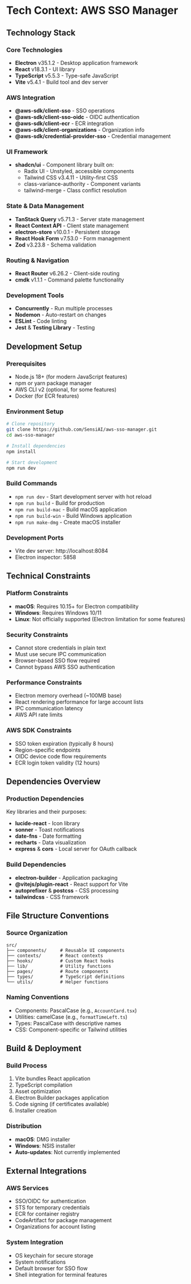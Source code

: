 # Tech Context: AWS SSO Manager

## Technology Stack

### Core Technologies
- **Electron** v35.1.2 - Desktop application framework
- **React** v18.3.1 - UI library
- **TypeScript** v5.5.3 - Type-safe JavaScript
- **Vite** v5.4.1 - Build tool and dev server

### AWS Integration
- **@aws-sdk/client-sso** - SSO operations
- **@aws-sdk/client-sso-oidc** - OIDC authentication
- **@aws-sdk/client-ecr** - ECR integration
- **@aws-sdk/client-organizations** - Organization info
- **@aws-sdk/credential-provider-sso** - Credential management

### UI Framework
- **shadcn/ui** - Component library built on:
  - Radix UI - Unstyled, accessible components
  - Tailwind CSS v3.4.11 - Utility-first CSS
  - class-variance-authority - Component variants
  - tailwind-merge - Class conflict resolution

### State & Data Management
- **TanStack Query** v5.71.3 - Server state management
- **React Context API** - Client state management
- **electron-store** v10.0.1 - Persistent storage
- **React Hook Form** v7.53.0 - Form management
- **Zod** v3.23.8 - Schema validation

### Routing & Navigation
- **React Router** v6.26.2 - Client-side routing
- **cmdk** v1.1.1 - Command palette functionality

### Development Tools
- **Concurrently** - Run multiple processes
- **Nodemon** - Auto-restart on changes
- **ESLint** - Code linting
- **Jest** & **Testing Library** - Testing

## Development Setup

### Prerequisites
- Node.js 18+ (for modern JavaScript features)
- npm or yarn package manager
- AWS CLI v2 (optional, for some features)
- Docker (for ECR features)

### Environment Setup
```bash
# Clone repository
git clone https://github.com/SensiAI/aws-sso-manager.git
cd aws-sso-manager

# Install dependencies
npm install

# Start development
npm run dev
```

### Build Commands
- `npm run dev` - Start development server with hot reload
- `npm run build` - Build for production
- `npm run build-mac` - Build macOS application
- `npm run build-win` - Build Windows application
- `npm run make-dmg` - Create macOS installer

### Development Ports
- Vite dev server: http://localhost:8084
- Electron inspector: 5858

## Technical Constraints

### Platform Constraints
- **macOS**: Requires 10.15+ for Electron compatibility
- **Windows**: Requires Windows 10/11
- **Linux**: Not officially supported (Electron limitation for some features)

### Security Constraints
- Cannot store credentials in plain text
- Must use secure IPC communication
- Browser-based SSO flow required
- Cannot bypass AWS SSO authentication

### Performance Constraints
- Electron memory overhead (~100MB base)
- React rendering performance for large account lists
- IPC communication latency
- AWS API rate limits

### AWS SDK Constraints
- SSO token expiration (typically 8 hours)
- Region-specific endpoints
- OIDC device code flow requirements
- ECR login token validity (12 hours)

## Dependencies Overview

### Production Dependencies
Key libraries and their purposes:
- **lucide-react** - Icon library
- **sonner** - Toast notifications
- **date-fns** - Date formatting
- **recharts** - Data visualization
- **express** & **cors** - Local server for OAuth callback

### Build Dependencies
- **electron-builder** - Application packaging
- **@vitejs/plugin-react** - React support for Vite
- **autoprefixer** & **postcss** - CSS processing
- **tailwindcss** - CSS framework

## File Structure Conventions

### Source Organization
```
src/
├── components/     # Reusable UI components
├── contexts/       # React contexts
├── hooks/          # Custom React hooks
├── lib/            # Utility functions
├── pages/          # Route components
├── types/          # TypeScript definitions
└── utils/          # Helper functions
```

### Naming Conventions
- Components: PascalCase (e.g., `AccountCard.tsx`)
- Utilities: camelCase (e.g., `formatTimeLeft.ts`)
- Types: PascalCase with descriptive names
- CSS: Component-specific or Tailwind utilities

## Build & Deployment

### Build Process
1. Vite bundles React application
2. TypeScript compilation
3. Asset optimization
4. Electron Builder packages application
5. Code signing (if certificates available)
6. Installer creation

### Distribution
- **macOS**: DMG installer
- **Windows**: NSIS installer
- **Auto-updates**: Not currently implemented

## External Integrations

### AWS Services
- SSO/OIDC for authentication
- STS for temporary credentials
- ECR for container registry
- CodeArtifact for package management
- Organizations for account listing

### System Integration
- OS keychain for secure storage
- System notifications
- Default browser for SSO flow
- Shell integration for terminal features
